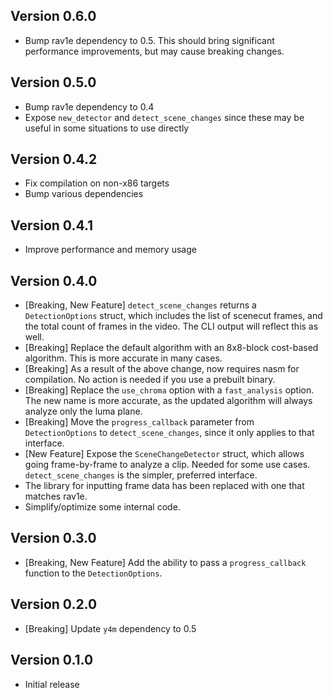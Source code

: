 ## Version 0.6.0

- Bump rav1e dependency to 0.5. This should bring significant performance improvements,
  but may cause breaking changes.

## Version 0.5.0

- Bump rav1e dependency to 0.4
- Expose `new_detector` and `detect_scene_changes` since these
  may be useful in some situations to use directly

## Version 0.4.2

- Fix compilation on non-x86 targets
- Bump various dependencies

## Version 0.4.1

- Improve performance and memory usage

## Version 0.4.0

- [Breaking, New Feature] `detect_scene_changes` returns a `DetectionOptions` struct,
  which includes the list of scenecut frames, and the total count
  of frames in the video. The CLI output will reflect this as well.
- [Breaking] Replace the default algorithm with an 8x8-block cost-based algorithm.
  This is more accurate in many cases.
- [Breaking] As a result of the above change, now requires nasm for compilation.
  No action is needed if you use a prebuilt binary.
- [Breaking] Replace the `use_chroma` option with a `fast_analysis` option.
  The new name is more accurate, as the updated algorithm will always analyze
  only the luma plane.
- [Breaking] Move the `progress_callback` parameter from `DetectionOptions`
  to `detect_scene_changes`, since it only applies to that interface.
- [New Feature] Expose the `SceneChangeDetector` struct, which allows
  going frame-by-frame to analyze a clip. Needed for some use cases.
  `detect_scene_changes` is the simpler, preferred interface.
- The library for inputting frame data has been replaced
  with one that matches rav1e.
- Simplify/optimize some internal code.

## Version 0.3.0

- [Breaking, New Feature] Add the ability to pass a `progress_callback` function
  to the `DetectionOptions`.

## Version 0.2.0

- [Breaking] Update `y4m` dependency to 0.5

## Version 0.1.0

- Initial release
